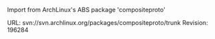 Import from ArchLinux's ABS package 'compositeproto'

URL: svn://svn.archlinux.org/packages/compositeproto/trunk
Revision: 196284
